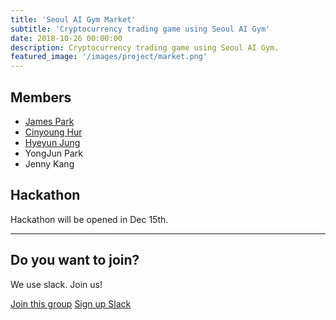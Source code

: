 ```yaml
---
title: 'Seoul AI Gym Market'
subtitle: 'Cryptocurrency trading game using Seoul AI Gym'
date: 2018-10-26 00:00:00
description: Cryptocurrency trading game using Seoul AI Gym.
featured_image: '/images/project/market.png'
---
```


## Members

* [James Park](https://www.linkedin.com/in/james-park-laplace)
* [Cinyoung Hur](https://www.github.com/hurcy)
* [Hyeyun Jung](https://www.linkedin.com/in/hyeyun-jung-377b891b)
* YongJun Park
* Jenny Kang

## Hackathon

Hackathon will be opened in Dec 15th.

---

## Do you want to join?

We use slack. Join us!

<a href="https://seoulai.slack.com/messages/CB4V2L9L5" class="button button--large">Join this group</a>
<a href="https://seoulai.herokuapp.com/" class="button button--large">Sign up Slack</a>
